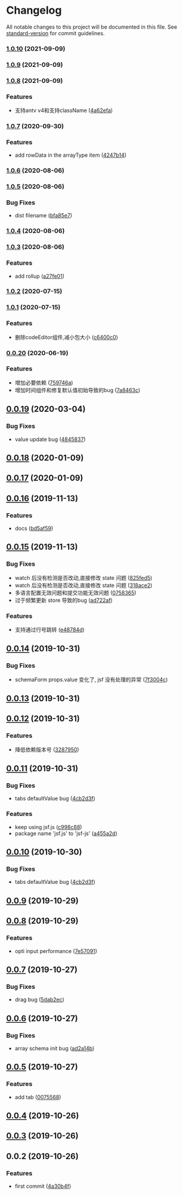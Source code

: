 # Changelog

All notable changes to this project will be documented in this file. See [standard-version](https://github.com/conventional-changelog/standard-version) for commit guidelines.

### [1.0.10](https://github.com/easy-lib/easy-schema-form/compare/v1.0.9...v1.0.10) (2021-09-09)

### [1.0.9](https://github.com/easy-lib/easy-schema-form/compare/v1.0.8...v1.0.9) (2021-09-09)

### [1.0.8](https://github.com/easy-lib/easy-schema-form/compare/v1.0.7...v1.0.8) (2021-09-09)


### Features

* 支持antv v4和支持className ([4a62efa](https://github.com/easy-lib/easy-schema-form/commit/4a62efac94ef633c848ea2e62bce1f5ce1b1e9c5))

### [1.0.7](https://github.com/easy-lib/easy-schema-form/compare/v1.0.6...v1.0.7) (2020-09-30)


### Features

* add rowData in the arrayType item ([4247b14](https://github.com/easy-lib/easy-schema-form/commit/4247b144370d682a717020233a2cade6f1a29329))

### [1.0.6](https://github.com/easy-lib/easy-schema-form/compare/v1.0.5...v1.0.6) (2020-08-06)

### [1.0.5](https://github.com/easy-lib/easy-schema-form/compare/v1.0.4...v1.0.5) (2020-08-06)


### Bug Fixes

* dist filename ([bfa85e7](https://github.com/easy-lib/easy-schema-form/commit/bfa85e76f791aae1271e56588f1b34741e373634))

### [1.0.4](https://github.com/hellosean1025/jsf/compare/v1.0.3...v1.0.4) (2020-08-06)

### [1.0.3](https://github.com/hellosean1025/jsf/compare/v1.0.2...v1.0.3) (2020-08-06)


### Features

* add rollup ([a27fe01](https://github.com/hellosean1025/jsf/commit/a27fe01ba71e2d13af7054edf270a69051afa19c))

### [1.0.2](https://github.com/hellosean1025/jsf/compare/v1.0.1...v1.0.2) (2020-07-15)

### [1.0.1](https://github.com/hellosean1025/jsf/compare/v0.0.20...v1.0.1) (2020-07-15)


### Features

* 删除codeEditor组件,减小包大小 ([c6400c0](https://github.com/hellosean1025/jsf/commit/c6400c0f19461e40c3747978d26a286a842cecec))

### [0.0.20](https://github.com/hellosean1025/jsf/compare/v0.0.19...v0.0.20) (2020-06-19)


### Features

* 增加必要依赖 ([759746a](https://github.com/hellosean1025/jsf/commit/759746a8c2876d1f65f5ff49d48a4140433ef80c))
* 增加时间组件和修复默认值初始导致的bug ([7a8463c](https://github.com/hellosean1025/jsf/commit/7a8463c51e2409d399ac9241af0da060933cd077))

## [0.0.19](https://github.com/hellosean1025/jsf/compare/v0.0.18...v0.0.19) (2020-03-04)


### Bug Fixes

* value update bug ([4845837](https://github.com/hellosean1025/jsf/commit/4845837))



## [0.0.18](https://github.com/hellosean1025/jsf/compare/v0.0.17...v0.0.18) (2020-01-09)



## [0.0.17](https://github.com/hellosean1025/jsf/compare/v0.0.16...v0.0.17) (2020-01-09)



## [0.0.16](https://github.com/hellosean1025/jsf/compare/v0.0.15...v0.0.16) (2019-11-13)


### Features

* docs ([bd5af59](https://github.com/hellosean1025/jsf/commit/bd5af59))



## [0.0.15](https://github.com/hellosean1025/jsf/compare/v0.0.14...v0.0.15) (2019-11-13)


### Bug Fixes

* watch 后没有检测是否改动,直接修改 state 问题 ([825fed5](https://github.com/hellosean1025/jsf/commit/825fed5))
* watch 后没有检测是否改动,直接修改 state 问题 ([318ace2](https://github.com/hellosean1025/jsf/commit/318ace2))
* 多语言配置无效问题和提交功能无效问题 ([0758365](https://github.com/hellosean1025/jsf/commit/0758365))
* 过于频繁更新 store 导致的bug ([ad722af](https://github.com/hellosean1025/jsf/commit/ad722af))


### Features

* 支持通过行号跳转 ([e48784d](https://github.com/hellosean1025/jsf/commit/e48784d))



## [0.0.14](https://github.com/hellosean1025/jsf/compare/v0.0.13...v0.0.14) (2019-10-31)


### Bug Fixes

* schemaForm props.value 变化了, jsf 没有处理的异常 ([7f3004c](https://github.com/hellosean1025/jsf/commit/7f3004c))



## [0.0.13](https://github.com/hellosean1025/jsf/compare/v0.0.12...v0.0.13) (2019-10-31)



## [0.0.12](https://github.com/hellosean1025/jsf/compare/v0.0.11...v0.0.12) (2019-10-31)


### Features

* 降低依赖版本号 ([3287950](https://github.com/hellosean1025/jsf/commit/3287950))



## [0.0.11](https://github.com/hellosean1025/jsf/compare/v0.0.9...v0.0.11) (2019-10-31)


### Bug Fixes

* tabs defaultValue bug ([4cb2d3f](https://github.com/hellosean1025/jsf/commit/4cb2d3f))


### Features

* keep using jsf.js ([c998c88](https://github.com/hellosean1025/jsf/commit/c998c88))
* package name 'jsf.js' to 'jsf-js' ([a455a2d](https://github.com/hellosean1025/jsf/commit/a455a2d))



## [0.0.10](https://github.com/hellosean1025/jsf/compare/v0.0.9...v0.0.10) (2019-10-30)


### Bug Fixes

* tabs defaultValue bug ([4cb2d3f](https://github.com/hellosean1025/jsf/commit/4cb2d3f))



## [0.0.9](https://github.com/hellosean1025/jsf/compare/v0.0.8...v0.0.9) (2019-10-29)



## [0.0.8](https://github.com/hellosean1025/jsf/compare/v0.0.7...v0.0.8) (2019-10-29)


### Features

* opti input performance ([7e57091](https://github.com/hellosean1025/jsf/commit/7e57091))



## [0.0.7](https://github.com/hellosean1025/jsf/compare/v0.0.6...v0.0.7) (2019-10-27)


### Bug Fixes

* drag bug ([5dab2ec](https://github.com/hellosean1025/jsf/commit/5dab2ec))



## [0.0.6](https://github.com/hellosean1025/jsf/compare/v0.0.5...v0.0.6) (2019-10-27)


### Bug Fixes

* array schema init bug ([ad2a14b](https://github.com/hellosean1025/jsf/commit/ad2a14b))



## [0.0.5](https://github.com/hellosean1025/jsf/compare/v0.0.4...v0.0.5) (2019-10-27)


### Features

* add tab ([0075568](https://github.com/hellosean1025/jsf/commit/0075568))



## [0.0.4](https://github.com/hellosean1025/jsf/compare/v0.0.3...v0.0.4) (2019-10-26)



## [0.0.3](https://github.com/hellosean1025/jsf/compare/v0.0.2...v0.0.3) (2019-10-26)



## 0.0.2 (2019-10-26)


### Features

* first commit ([4a30b4f](https://github.com/hellosean1025/jsf/commit/4a30b4f))
